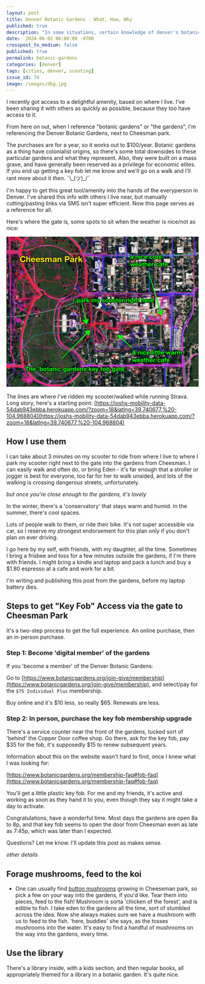 ```yaml
---
layout: post
title: Denver Botanic Gardens - What, How, Why
published: true
description: "In some situations, certain knowledge of denver's botanic gardens will be a key upgrade to you and your friends' day to day"
date:  2024-06-02 06:00:00 -0700
crosspost_to_medium: false
published: true
permalink: botanic-gardens
categories: [denver]
tags: [cities, denver, scooting]
issue_id: 74
image: /images/dbg.jpg
---
```


I recently got access to a delightful amenity, based on where I live. I've been sharing it with others as quickly as possible, because they too have access to it. 

From here on out, when I reference "botanic gardens" or "the gardens", I'm referencing the Denver Botanic Gardens, next to Cheesman park.

The purchases are for a year, so it works out to $100/year. Botanic gardens as a thing have colonialist origins, so there's some total downsides to these particular gardens and what they represent. Also, they were built on a mass grave, and have generally been reserved as a privilege for economic elites. If you end up getting a key fob let me know and we'll go on a walk and I'll rant more about it _then_.  ¯\\\_(ツ)_/¯

I'm happy to get this great tool/amenity into the hands of the everyperson in Denver. I've shared this info with others I live near, but manually cutting/pasting links via SMS isn't super efficient. Now this page serves as a reference for all.

Here's where the gate is, some spots to sit when the weather is nice/not as nice:

![dbg](images/dbg.jpg)

The lines are where I've ridden my scooter/walked while running Strava. Long story, here's a starting point: [https://joshs-mobility-data-54dab943ebba.herokuapp.com/?zoom=18&latlng=39.740677,%20-104.968804](https://joshs-mobility-data-54dab943ebba.herokuapp.com/?zoom=18&latlng=39.740677,%20-104.968804)



## How I use them

I can take about 3 minutes on my scooter to ride from where I live to where I park my scooter right next to the gate into the gardens from Cheesman. I can easily walk and often do, or bring Eden - it's far enough that a stroller or jogger is best for everyone, too far for her to walk unaided, and lots of the walking is crossing dangerous streets, unfortunately.

_but once you're close enough to the gardens, it's lovely_

In the winter, there's a 'conservatory' that stays warm and humid. In the summer, there's cool spaces. 

Lots of people walk to them, or ride their bike. It's not super accessible via car, so I reserve my strongest endorsement for this plan only if you don't plan on ever driving.

I go here by my self, with friends, with my daughter, all the time. Sometimes I bring a frisbee and toss for a few minutes outside the gardens, if I'm there with friends. I might bring a kindle and laptop and pack a lunch and buy a $1.80 espresso at a cafe and work for a bit.

I'm writing and publishing this post from the gardens, before my laptop battery dies. 

## Steps to get "Key Fob" Access via the gate to Cheesman Park

It's a two-step process to get the full experience. An online purchase, then an in-person purchase.

### Step 1: Become 'digital member' of the gardens

If you 'become a member' of the Denver Botanic Gardens:

Go to [https://www.botanicgardens.org/join-give/membership](https://www.botanicgardens.org/join-give/membership), and select/pay for the `$75 Individual Plus` membership. 

Buy online and it's $10 less, so really $65. Renewals are less.

### Step 2: In person, purchase the key fob membership upgrade

There's a service counter near the front of the gardens, tucked sort of 'behind' the Copper Door coffee shop. Go there, ask for the key fob, pay $35 for the fob, it's supposedly $15 to renew subsequent years.

Information about this on the website wasn't hard to find, once I knew what I was looking for:

[https://www.botanicgardens.org/membership-faq#fob-faq](https://www.botanicgardens.org/membership-faq#fob-faq)

You'll get a little plastic key fob. For me and my friends, it's active and working as soon as they hand it to you, even though they say it might take a day to activate. 

Congratulations, have a wonderful time. Most days the gardens are open 8a to 8p, and that key fob seems to open the door from Cheesman even as late as 7:45p, which was later than I expected.

Questions? Let me know. I'll update this post as makes sense.

_other details_

## Forage mushrooms, feed to the koi

- One can usually find [button mushrooms](https://en.wikipedia.org/wiki/Agaricus_bisporus) growing in Cheeseman park, so pick a few on your way into the gardens, if you'd like. Tear them into pieces, feed to the fish! Mushroom is sorta 'chicken of the forest', and is edible to fish. I take eden to the gardens all the time, sort of stumbled across the idea. Now she always makes sure we have a mushroom with us to feed to the fish. 'here, buddies' she says, as the tosses mushrooms into the water.  It's easy to find a handful of mushrooms on the way into the gardens, every time.

## Use the library

There's a library inside, with a kids section, and then regular books, all appropriately themed for a library in a botanic garden. It's quite nice. 